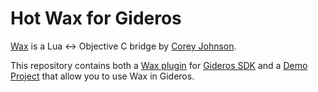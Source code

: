 # Hot Wax for Gideros 

[Wax](https://github.com/troysandal/wax) is a Lua <-> Objective C bridge by [Corey Johnson](https://github.com/probablycorey).

This repository contains both a [Wax plugin](./Plugin) for [Gideros SDK](http://giderosmobile.com) and a [Demo Project](./Demo) that allow you to use Wax in Gideros.
